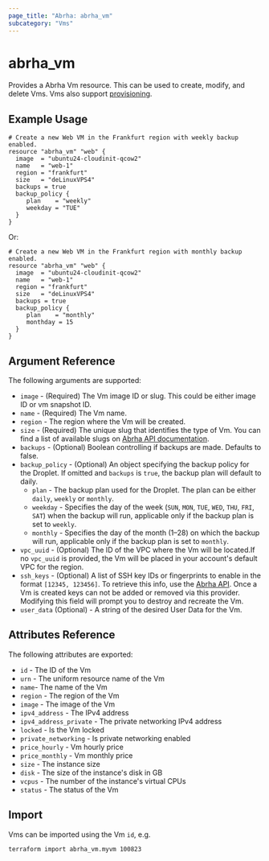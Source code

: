 ```yaml
---
page_title: "Abrha: abrha_vm"
subcategory: "Vms"
---
```


# abrha\_vm

Provides a Abrha Vm resource. This can be used to create,
modify, and delete Vms. Vms also support
[provisioning](https://www.terraform.io/docs/language/resources/provisioners/syntax.html).

## Example Usage

```hcl
# Create a new Web VM in the Frankfurt region with weekly backup enabled.
resource "abrha_vm" "web" {
  image  = "ubuntu24-cloudinit-qcow2"
  name   = "web-1"
  region = "frankfurt"
  size   = "deLinuxVPS4"
  backups = true
  backup_policy {
     plan    = "weekly"
     weekday = "TUE"
  }
}
```
Or:

```hcl
# Create a new Web VM in the Frankfurt region with monthly backup enabled.
resource "abrha_vm" "web" {
  image  = "ubuntu24-cloudinit-qcow2"
  name   = "web-1"
  region = "frankfurt"
  size   = "deLinuxVPS4"
  backups = true
  backup_policy {
     plan    = "monthly"
     monthday = 15
  }
}
```

## Argument Reference

The following arguments are supported:

* `image` - (Required) The Vm image ID or slug. This could be either image ID or vm snapshot ID.
* `name` - (Required) The Vm name.
* `region` - The region where the Vm will be created.
* `size` - (Required) The unique slug that identifies the type of Vm. You can find a list of available slugs on [Abrha API documentation](https://docs.parspack.com/api/#tag/Sizes).
* `backups` - (Optional) Boolean controlling if backups are made. Defaults to
   false.
* `backup_policy` - (Optional) An object specifying the backup policy for the Droplet. If omitted and `backups` is `true`, the backup plan will default to daily.
   - `plan` - The backup plan used for the Droplet. The plan can be either `daily`, `weekly` or `monthly`.
  - `weekday` - Specifies the day of the week (`SUN`, `MON`, `TUE`, `WED`, `THU`, `FRI`, `SAT`) when the backup will run, applicable only if the backup plan is set to `weekly`.
  - `monthly` - Specifies the day of the month (1–28) on which the backup will run, applicable only if the backup plan is set to `monthly`.
* `vpc_uuid` - (Optional) The ID of the VPC where the Vm will be located.If no `vpc_uuid` is provided, the Vm will be placed in your account's default VPC for the region.
* `ssh_keys` - (Optional) A list of SSH key IDs or fingerprints to enable in
   the format `[12345, 123456]`. To retrieve this info, use the
   [Abrha API](https://docs.parspack.com/api/#tag/SSH-Keys). Once a Vm is created keys can not
   be added or removed via this provider. Modifying this field will prompt you
   to destroy and recreate the Vm.
* `user_data` (Optional) - A string of the desired User Data for the Vm.

## Attributes Reference

The following attributes are exported:

* `id` - The ID of the Vm
* `urn` - The uniform resource name of the Vm
* `name`- The name of the Vm
* `region` - The region of the Vm
* `image` - The image of the Vm
* `ipv4_address` - The IPv4 address
* `ipv4_address_private` - The private networking IPv4 address
* `locked` - Is the Vm locked
* `private_networking` - Is private networking enabled
* `price_hourly` - Vm hourly price
* `price_monthly` - Vm monthly price
* `size` - The instance size
* `disk` - The size of the instance's disk in GB
* `vcpus` - The number of the instance's virtual CPUs
* `status` - The status of the Vm

## Import

Vms can be imported using the Vm `id`, e.g.

```
terraform import abrha_vm.myvm 100823
```
